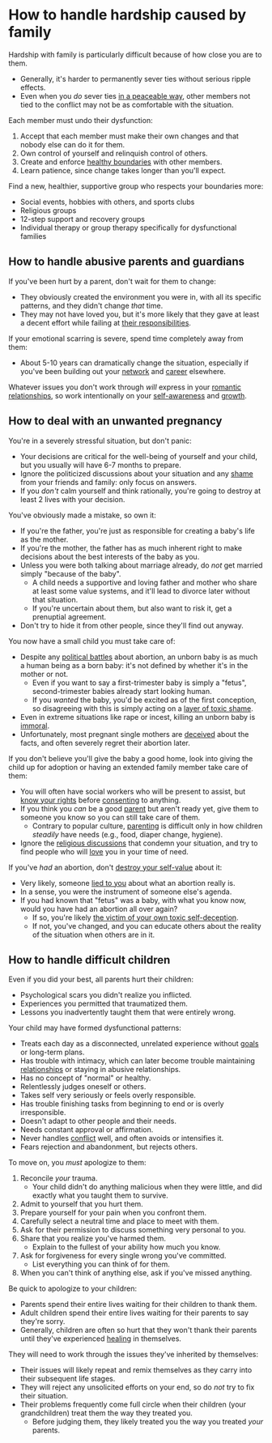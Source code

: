 
# How to handle hardship caused by family

Hardship with family is particularly difficult because of how close you are to them.

- Generally, it's harder to permanently sever ties without serious ripple effects.
- Even when you *do* sever ties [in a peaceable way](people-conflicts.md), other members not tied to the conflict may not be as comfortable with the situation.

Each member must undo their dysfunction:

1. Accept that each member must make their own changes and that nobody else can do it for them.
2. Own control of yourself and relinquish control of others.
3. Create and enforce [healthy boundaries](people-3_respect.md) with other members.
4. Learn patience, since change takes longer than you'll expect.

Find a new, healthier, supportive group who respects your boundaries more:

- Social events, hobbies with others, and sports clubs
- Religious groups
- 12-step support and recovery groups
- Individual therapy or group therapy specifically for dysfunctional families

## How to handle abusive parents and guardians

If you've been hurt by a parent, don't wait for them to change:

- They obviously created the environment you were in, with all its specific patterns, and they didn't change *that* time.
- They may not have loved you, but it's more likely that they gave at least a decent effort while failing at [their responsibilities](parenting-2_children.md).

If your emotional scarring is severe, spend time completely away from them:

- About 5-10 years can dramatically change the situation, especially if you've been building out your [network](people-4_friends.md) and [career](jobs-1_why.md) elsewhere.

Whatever issues you don't work through *will* express in your [romantic relationships](relationships-1_why.md), so work intentionally on your [self-awareness](awareness.md) and [growth](maturity.md).

## How to deal with an unwanted pregnancy

You're in a severely stressful situation, but don't panic:

- Your decisions are critical for the well-being of yourself and your child, but you usually will have 6-7 months to prepare.
- Ignore the politicized discussions about your situation and any [shame](mind-feelings-shame.md) from your friends and family: only focus on answers.
- If you *don't* calm yourself and think rationally, you're going to destroy at least 2 lives with your decision.

You've obviously made a mistake, so own it:

- If you're the father, you're just as responsible for creating a baby's life as the mother.
- If you're the mother, the father has as much inherent right to make decisions about the best interests of the baby as you.
- Unless you were both talking about marriage already, do *not* get married simply "because of the baby".
  - A child needs a supportive and loving father and mother who share at least some value systems, and it'll lead to divorce later without that situation.
  - If you're uncertain about them, but also want to risk it, get a prenuptial agreement.
- Don't try to hide it from other people, since they'll find out anyway.

You now have a small child you must take care of:

- Despite any [political battles](politics-conservativeliberal.md) about abortion, an unborn baby is as much a human being as a born baby: it's not defined by whether it's in the mother or not.
  - Even if you want to say a first-trimester baby is simply a "fetus", second-trimester babies already start looking human.
  - If you *wanted* the baby, you'd be excited as of the first conception, so disagreeing with this is simply acting on a [layer of toxic shame](hardship-worthlessness.md).
- Even in extreme situations like rape or incest, killing an unborn baby is [immoral](morality-evil.md).
- Unfortunately, most pregnant single mothers are [deceived](people-lying.md) about the facts, and often severely regret their abortion later.

If you don't believe you'll give the baby a good home, look into giving the child up for adoption or having an extended family member take care of them:

- You will often have social workers who will be present to assist, but [know your rights](boundaries.md) before [consenting](contracts.md) to anything.
- If you think you *can* be a good [parent](parenting-2_children.md) but aren't ready yet, give them to someone you know so you can still take care of them.
  - Contrary to popular culture, [parenting](parenting-1_babies.md) is difficult only in how children *steadily* have needs (e.g., food, diaper change, hygiene).
- Ignore the [religious discussions](religion.md) that condemn your situation, and try to find people who will [love](people-love.md) you in your time of need.

If you've *had* an abortion, don't [destroy your self-value](hardship-worthlessness.md) about it:

- Very likely, someone [lied to you](/lying/) about what an abortion really is.
- In a sense, you were the instrument of someone else's agenda.
- If you had known that "fetus" was a baby, with what you know now, would you have had an abortion all over again?
  - If so, you're likely [the victim of your own toxic self-deception](/hardship-personal/).
  - If not, you've changed, and you can educate others about the reality of the situation when others are in it.

## How to handle difficult children

Even if you did your best, all parents hurt their children:

- Psychological scars you didn't realize you inflicted.
- Experiences you permitted that traumatized them.
- Lessons you inadvertently taught them that were entirely wrong.

Your child may have formed dysfunctional patterns:

- Treats each day as a disconnected, unrelated experience without [goals](success-3_goals.md) or long-term plans.
- Has trouble with intimacy, which can later become trouble maintaining [relationships](relationships-1_why.md) or staying in abusive relationships.
- Has no concept of "normal" or healthy.
- Relentlessly judges oneself or others.
- Takes self very seriously or feels overly responsible.
- Has trouble finishing tasks from beginning to end or is overly irresponsible.
- Doesn't adapt to other people and their needs.
- Needs constant approval or affirmation.
- Never handles [conflict](people-conflicts.md) well, and often avoids or intensifies it.
- Fears rejection and abandonment, but rejects others.

To move on, you *must* apologize to them:

1. Reconcile *your* trauma.
   - Your child didn't do anything malicious when they were little, and did exactly what you taught them to survive.
2. Admit to yourself that you hurt them.
3. Prepare yourself for your pain when you confront them.
4. Carefully select a neutral time and place to meet with them.
5. Ask for their permission to discuss something very personal to you.
6. Share that you realize you've harmed them.
   - Explain to the fullest of your ability how much you know.
7. Ask for forgiveness for every single wrong you've committed.
   - List everything you can think of for them.
8. When you can't think of anything else, ask if you've missed anything.

Be quick to apologize to your children:

- Parents spend their entire lives waiting for their children to thank them.
- Adult children spend their entire lives waiting for their parents to say they're sorry.
- Generally, children are often so hurt that they won't thank their parents until they've experienced [healing](hardship-ptsd-release.md) in themselves.

They will need to work through the issues they've inherited by themselves:

- Their issues will likely repeat and remix themselves as they carry into their subsequent life stages.
- They will reject any unsolicited efforts on your end, so do *not* try to fix their situation.
- Their problems frequently come full circle when their children (your grandchildren) treat them the way they treated you.
  - Before judging them, they likely treated you the way you treated *your* parents.
